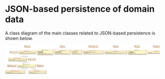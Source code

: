 # JSON-based persistence of domain data

A class diagram of the main classes related to JSON-based persistence is shown below.

<img src="json-persistence-classes.png" alt="JSON-based persistence" style="width: 800px;"/>
